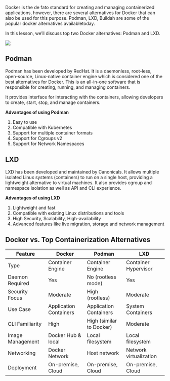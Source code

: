 Docker is the de fato standard for creating and managing containerized applications, however, there are several alternatives for Docker that can also be used for this purpose. Podman, LXD, Buildah are some of the popular docker alternatives availabletoday. 

In this lesson, we’ll discuss top two Docker alternatives: Podman and LXD.

![](https://media.chandradeoarya.com/file/CT/Docker-alternatives-podman-lxc.png)

## Podman

Podman has been developed by RedHat. It is a daemonless, root-less, open-source, Linux-native container engine which is considered one of the best alternatives for Docker. This is an all-in-one software that is responsible for creating, running, and managing containers.

It provides interface for interacting with the containers, allowing developers to create, start, stop, and manage containers. 

**Advantages of using Podman**

1. Easy to use
2. Compatible with Kubernetes
3. Support for multiple container formats
4. Support for Cgroups v2
5. Support for Network Namespaces

## LXD

LXD has been developed and maintained by Canonicals. It allows multiple isolated Linux systems (containers) to run on a single host, providing a lightweight alternative to virtual machines. It also provides cgroup and namespace isolation as well as API and CLI experience. 

**Advantages of using LXD**

1. Lightweight and fast
2. Compatible with existing Linux distributions and tools
3. High Security, Scalability, High-availability
4. Advanced features like live migration, storage and network management

## **Docker vs. Top Containerization Alternatives**

| Feature | Docker | Podman | LXD |
| --- | --- | --- | --- |
| Type | Container Engine | Container Engine | Container Hypervisor |
| Daemon Required | Yes | No (rootless mode) | Yes |
| Security Focus | Moderate | High (rootless) | Moderate |
| Use Case | Application Containers | Application Containers | System Containers |
| CLI Familiarity | High | High (similar to Docker) | Moderate |
| Image Management | Docker Hub & local | Local filesystem | Local filesystem |
| Networking | Docker Network | Host network | Network virtualization |
| Deployment | On-premise, Cloud | On-premise, Cloud | On-premise, Cloud |